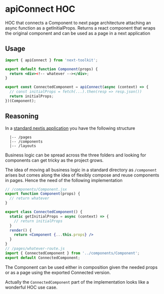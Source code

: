# apiConnect HOC

HOC that connects a Component to next page architecture attaching an async function as a getInitialProps. Returns a react component that wraps the original component and can be used as a page in a next application

## Usage

```jsx
import { apiConnect } from 'next-toolkit';

export default function Component(props) {
  return <div><!-- whatever --></div>;
}

export const ConnectedComponent = apiConnect(async (context) => {
  // const initialProps = fetch(...).then(resp => resp.json())
  return initialProps;
})(Component);
```

## Reasoning

In a [standard nextjs application](https://github.com/zeit/next.js/wiki/Global-styles-and-layouts) you have the following structure

```:ascii
  |-- /pages
  |-- /components
  |-- /layouts
```

Business logic can be spread across the three folders and looking for components can get tricky as the project grows.

The idea of moving all business logic in a standard directory as `/component` arises but comes along the idea of flexibly compose and reuse components in pages. Hence the need of the following implementation

```jsx
// /components/Component.jsx
export function Component(props) {
  // return whatever
}

export class ConnectedComponent() {
  static getInitialProps = async (context) => {
    // return initialProps
  }
  render() {
    return <Component {...this.props} />
  }
}
// /pages/whatever-route.js
import { ConnectedComponent } from '../components/Component';
export default ConnectedComponent;
```

The Component can be used either in composition given the needed props or as a page using the exported Connected version.

Actually the `ConnectedComponent` part of the implementation looks like a wonderful HOC use case.
